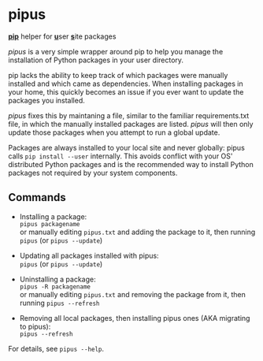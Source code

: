 # pipus
<ins>**pip**</ins> helper for <ins>**u**</ins>ser <ins>**s**</ins>ite packages

*pipus* is a very simple wrapper around pip to help you manage the installation
of Python packages in your user directory.

pip lacks the ability to keep track of which packages were manually installed
and which came as dependencies. When installing packages in your home, this
quickly becomes an issue if you ever want to update the packages you installed.

*pipus* fixes this by maintaning a file, similar to the familiar
requirements.txt file, in which the manually installed packages are listed.
*pipus* will then only update those packages when you attempt to run a global
update.

Packages are always installed to your local site and never globally: pipus
calls `pip install --user` internally. This avoids conflict with your OS'
distributed Python packages and is the recommended way to install Python
packages not required by your system components.


## Commands

- Installing a package:  
  `pipus packagename`  
  or manually editing `pipus.txt` and adding the package to it, then running
  `pipus` (or `pipus --update`)

- Updating all packages installed with pipus:  
  `pipus` (or `pipus --update`)

- Uninstalling a package:  
  `pipus -R packagename`  
  or manually editing `pipus.txt` and removing the package from it, then running
  `pipus --refresh`


- Removing all local packages, then installing pipus ones (AKA migrating to
  pipus):  
  `pipus --refresh`

For details, see `pipus --help`.

